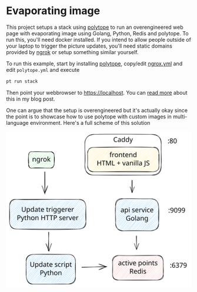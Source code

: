 # Evaporating image

This project setups a stack using [polytope](https://polytope.dev/) to run an overengineered web page with evaporating image using Golang, Python, Redis and polytope. To run this, you'll need docker installed. If you intend to allow people outside of your laptop to trigger the picture updates, you'll need static domains provided by [ngrok](https://ngrok.com/blog-post/free-static-domains-ngrok-users) or setup something similar yourself.

To run this example, start by installing [polytope](https://polytope.dev/docs/quick-start), copy/edit [ngrox.yml](conf/ngrok.yml.template) and edit `polytope.yml` and execute

```bash
pt run stack
```

Then point your webbrowser to [https://localhost](https://localhost). You can [read more](https://moose.rodeo/posts/evaporating-image-polytope/) about this in my blog post.

One can argue that the setup is overengineered but it's actually okay since the point is to showcase how to use polytope with custom images in multi-language environment. Here's a full scheme of this solution

![project structure](project-structure.svg)

